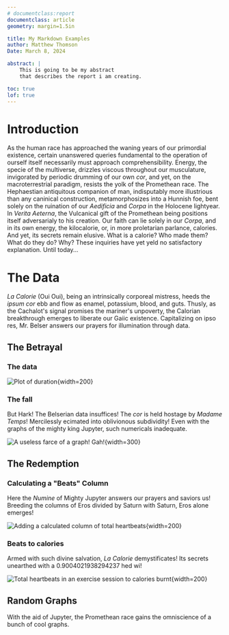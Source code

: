 ```yaml
---
# documentclass:report
documentclass: article
geometry: margin=1.5in

title: My Markdown Examples
author: Matthew Thomson
Date: March 8, 2024

abstract: |
    This is going to be my abstract
    that describes the report i am creating.

toc: true
lof: true
---
```


# Introduction


As the human race has approached the waning years of our primordial existence, certain unanswered queries fundamental to the operation of ourself itself necessarily must approach comprehensibility. Energy, the specie of the multiverse, drizzles viscous throughout our musculature, invigorated by periodic drumming of our own *cor*, and yet, on the macroterrestrial paradigm, resists the yolk of the Promethean race. The Hephaestian antiquitous companion of man, indisputably more illustrious than any caninical construction, metamorphosizes into a Hunnish foe, bent solely on the ruination of our *Aedificia* and *Corpa* in the Holocene lightyear. In *Verita Aeterna*, the Vulcanical gift of the Promethean being positions itself adversarialy to his creation. Our faith can lie solely in our *Corpa*, and in its own energy, the kilocalorie, or, in more proletarian parlance, calories. And yet, its secrets remain elusive. What is a calorie? Who made them? What do they do? Why? These inquiries have yet yeld no satisfactory explanation. Until today... 

# The Data

*La Calorie* (Oui Oui), being an intrinsically corporeal mistress, heeds the *ipsum* *cor* ebb and flow as enamel, potassium, blood, and guts. Thusly, as the Cachalot's signal promises the mariner's unpoverty, the Calorian breakthrough emerges to liberate our Gaiic 
existence. Capitalizing on ipso res, Mr. Belser answers our prayers for illumination through data.

## The Betrayal

### The data

![Plot of duration](img/data_sample.png){width=200}

### The fall

But Hark! The Belserian data insuffices! The *cor* is held hostage by *Madame Temps*! Mercilessly ecimated into oblivionous subdividity! Even with the graphs of the mighty king Jupyter, such numericals inadequate.

![A useless farce of a graph! Gah!](img/pulse-v-calories.png){width=300}

## The Redemption

### Calculating a "Beats" Column

Here the *Numine* of Mighty Jupyter answers our prayers and saviors us! Breeding the columns of Eros divided by Saturn with Saturn, Eros alone emerges! 

![Adding a calculated column of total heartbeats](img/CalcColumn.png){width=200}

### Beats to calories

Armed with such divine salvation, *La Calorie* demystificates! Its secrets unearthed with a  0.9004021938294237 h e d   w i!

![Total heartbeats in an exercise session to calories burnt](img/beats-v-calories.png){width=200}

## Random Graphs

With the aid of Jupyter, the Promethean race gains the omniscience of a bunch of cool graphs.









